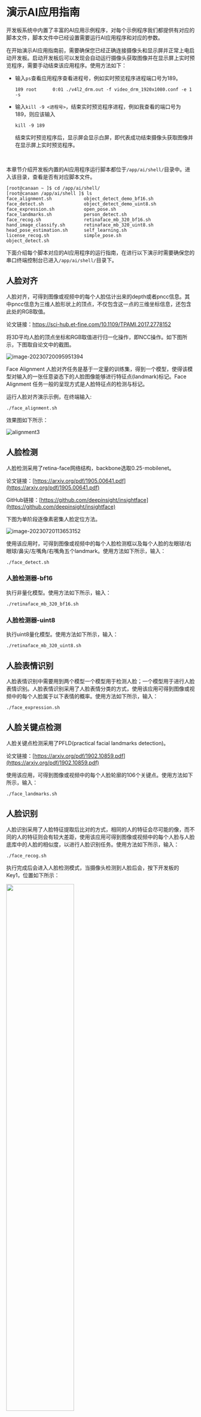 # 演示AI应用指南

​	开发板系统中内置了丰富的AI应用示例程序，对每个示例程序我们都提供有对应的脚本文件，脚本文件中已经设置需要运行AI应用程序和对应的参数。

​	在开始演示AI应用指南前，需要确保您已经正确连接摄像头和显示屏并正常上电启动开发板。启动开发板后可以发现会自动运行摄像头获取图像并在显示屏上实时预览程序，需要手动结束该应用程序。使用方法如下：

- 输入`ps`查看应用程序查看进程号，例如实时预览程序进程端口号为189。

  ```
  189 root      0:01 ./v4l2_drm.out -f video_drm_1920x1080.conf -e 1 -s
  ```

- 输入`kill -9 <进程号>`，结束实时预览程序进程，例如我查看的端口号为189，则应该输入

  ```
  kill -9 189
  ```

  结束实时预览程序后，显示屏会显示白屏，即代表成功结束摄像头获取图像并在显示屏上实时预览程序。

​	

本章节介绍开发板内置的AI应用程序运行脚本都位于`/app/ai/shell/`目录中。进入该目录，查看是否有对应脚本文件。

```
[root@canaan ~ ]$ cd /app/ai/shell/
[root@canaan /app/ai/shell ]$ ls
face_alignment.sh            object_detect_demo_bf16.sh
face_detect.sh               object_detect_demo_uint8.sh
face_expression.sh           open_pose.sh
face_landmarks.sh            person_detect.sh
face_recog.sh                retinaface_mb_320_bf16.sh
hand_image_classify.sh       retinaface_mb_320_uint8.sh
head_pose_estimation.sh      self_learning.sh
license_recog.sh             simple_pose.sh
object_detect.sh
```

下面介绍每个脚本对应的AI应用程序的运行指南，在进行以下演示时需要确保您的串口终端控制台已进入`/app/ai/shell/`目录下。

## 人脸对齐

人脸对齐，可得到图像或视频中的每个人脸估计出来的depth或者pncc信息。其中pncc信息为三维人脸形状上的顶点，不仅包含这一点的三维坐标信息，还包含此处的RGB取值。

论文链接：https://sci-hub.et-fine.com/10.1109/TPAMI.2017.2778152

将3D平均人脸的顶点坐标和RGB取值进行归一化操作，即NCC操作。如下图所示，下图取自论文中的截图。

![image-20230720095951394](http://photos.100ask.net/canaan-docs/image-20230720095951394.png)

Face Alignment 人脸对齐任务是基于一定量的训练集，得到一个模型，使得该模型对输入的一张任意姿态下的人脸图像能够进行特征点(landmark)标记。Face Alignment 任务一般的呈现方式是人脸特征点的检测与标记。



运行人脸对齐演示示例，在终端输入:

```
./face_alignment.sh
```

效果图如下所示：

![alignment3](http://photos.100ask.net/canaan-docs/alignment3.png)

## 人脸检测

人脸检测采用了retina-face网络结构，backbone选取0.25-mobilenet。

论文链接：[https://arxiv.org/pdf/1905.00641.pdf](https://arxiv.org/pdf/1905.00641.pdf)

GitHub链接：[https://github.com/deepinsight/insightface](https://github.com/deepinsight/insightface)

下图为单阶段逐像素密集人脸定位方法。

![image-20230720113653152](http://photos.100ask.net/canaan-docs/image-20230720113653152.png)

使用该应用时，可得到图像或视频中的每个人脸检测框以及每个人脸的左眼球/右眼球/鼻尖/左嘴角/右嘴角五个landmark。使用方法如下所示，输入：

```
./face_detect.sh
```



### 人脸检测器-bf16

执行非量化模型。使用方法如下所示，输入：

```
./retinaface_mb_320_bf16.sh
```



### 人脸检测器-uint8

执行uint8量化模型。使用方法如下所示，输入：

```
./retinaface_mb_320_uint8.sh
```



## 人脸表情识别

人脸表情识别中需要用到两个模型一个模型用于检测人脸；一个模型用于进行人脸表情识别。人脸表情识别采用了人脸表情分类的方式，使用该应用可得到图像或视频中的每个人脸属于以下表情的概率。使用方法如下所示，输入：

```
./face_expression.sh
```



## 人脸关键点检测

人脸关键点检测采用了PFLD(practical facial landmarks detection)。

论文链接：[https://arxiv.org/pdf/1902.10859.pdf](https://arxiv.org/pdf/1902.10859.pdf)



使用该应用，可得到图像或视频中的每个人脸轮廓的106个关键点。使用方法如下所示，输入：

```
./face_landmarks.sh
```



## 人脸识别

人脸识别采用了人脸特征提取后比对的方式，相同的人的特征会尽可能的像，而不同的人的特征则会有较大差距，使用该应用可得到图像或视频中的每个人脸与人脸底库中的人脸的相似度，以进行人脸识别任务。使用方法如下所示，输入：

```
./face_recog.sh
```

执行完成后会进入人脸检测模式，当摄像头检测到人脸后会，按下开发板的Key1，位置如下所示：

<img align="center" src="http://photos.100ask.net/canaan-docs/image-20230720160249453.png" width=60% height=60% />



按下之后，可以在串口控制台中看到以下输出信息

```
>>>>> key code: 30, action: pressed <<<<<
total took 55.4448 ms
total took 56.2784 ms
Please Enter Your Name to Register:
>>>>> key code: 30, action: released <<<<<
```

上述输出信息提示您需要在串口终端输入人脸的登记名称，可直接输入录入人脸的信息，输入完成后按下回车即可。注意：目前登记信息仅支持英文输入。假设我这里输入登记名称为A，如下所示：

![K510-face_recog-input](http://photos.100ask.net/canaan-docs/K510-face_recog-input.gif)

输入完成后会继续进入人脸检测模式，此时如果您刚刚登记的人脸再次被检测，则会在检测时标注出该人脸的登记信息。	您可重复进行登记人脸信息，登记后可以在人脸检测模式中进行人脸识别，区分登记不同信息的人脸。但当检测到没有登记的人脸信息则不会在检测时标注出人脸信息。

## 人形检测

使用该应用时，可得到图像或视频中人体的检测框。使用方法如下所示，输入：

```
./person_detect.sh
```





### 人体关键点检测-openpose

人体关键点检测主要有两种检测方式，一个是自上而下，一种是自下而上。本应用采用了自下而上的模型openpose。使用该应用，可得到图像或视频中的每个人体的17个关键点。使用方法如下所示，输入：

```
./open_pose.sh
```



### 人体关键点检测-YOLOV5S

人体关键点检测主要有两种检测方式，一个是自上而下，一种是自下而上。本应用采用了自上而下的模型采用了YOLOV5S进行人体检测，然后使用simplepose进行关键点回归。使用该应用，可得到图像或视频中的每个人体的17个关键点。使用方法如下所示，输入：

```
./simple_pose.sh
```



## 指尖指定区域识别

指尖指定区域识别主要包含3个流程，手掌检测+手掌关键点检测+图像识别。其中，手掌检测使用了512x512分辨率的 tiny-yolov3;手掌关键点检测使用了256x256分辨率的squeezenet1.1;图像识别使用了基于imagenet训练出来的mobilenetv2。通过手部关键点检测，利用两个食指尖，框定待识别区域。利用imagenet分类模型，确定待识别区域。使用方法如下所示，输入：

```
./hand_image_classify.sh
```



## 头部态角估计

头部态角估计，可得到图像或视频中的每个人脸的roll/yaw/pitch。roll代表了人头歪的程度；yaw代表了人头左右旋转的程度；pitch代表了人头低头抬头的程度。使用方法如下所示，输入：

```
./head_pose_estimation.sh
```



## 车牌识别

车牌识别的整体流程实际上包含了车牌检测+车牌识别两个流程。车牌检测采用了retinanet，车牌识别采用了lprnet。使用该应用，可得到图像或视频中的每个车牌的内容。使用方法如下所示，输入：

```
./license_recog.sh
```



## YOLOV5目标检测

目标检测采用了YOLOV5，使用该应用，可得到图像或视频中属于以下标签的目标的检测框。

```
"person", "bicycle", "car", "motorcycle", "airplane", "bus", "train", "truck",
"boat", "traffic light", "fire hydrant", "stop sign", "parking meter", "bench", "bird", "cat",
"dog", "horse", "sheep", "cow", "elephant", "bear", "zebra", "giraffe",
"backpack", "umbrella", "handbag", "tie", "suitcase", "frisbee", "skis", "snowboard",
"sports ball", "kite", "baseball bat", "baseball glove", "skateboard", "surfboard", "tennis racket", "bottle",
"wine glass", "cup", "fork", "knife", "spoon", "bowl", "banana", "apple",
"sandwich", "orange", "broccoli", "carrot", "hot dog", "pizza", "donut", "cake",
"chair", "couch", "potted plant", "bed", "dining table", "toilet", "tv", "laptop",
"mouse", "remote", "keyboard", "cell phone", "microwave", "oven", "toaster", "sink",
"refrigerator", "book", "clock", "vase", "scissors", "teddy bear", "hair drier", "toothbrush"
```

使用方法如下所示，输入：

```
./object_detect.sh
```



### YOLOV5目标检测-bf16

执行非量化模型，使用方法如下所示，输入：

```
./object_detect_demo_bf16.sh
```



### YOLOV5目标检测-uint8

执行uint8量化模型。使用方法如下所示，输入：

```
./object_detect_demo_uint8.sh
```





## 自学习KNN算法

自学习借鉴的是KNN（k-Nearest Neighbors）的思想。该算法的思想是： 一个样本与数据集中的k个样本最相似， 如果这k个样本中的大多数属于某一个类别， 则该样本也属于这个类别。使用方法如下所示，输入：

```
./self_learning.sh
```

执行完成后会在显示屏上出现一个绿色的框。

该AI示例需要用到按键(Key 1)和按键(Key 2)，两个按键的位置如下所示：

<img align="center" src="http://photos.100ask.net/canaan-docs/image-20230720193602069.png" width=50% height=50% />

​	将需要识别的物体放在摄像头范围内，使该物体可以显示在绿色框中的正中间，此时需要手动标记按下Key1开始标记class0，按下Key1时会串口终端会提示以下信息：

```
>>>>> key code: 30, action: pressed <<<<<
Please press UP or DOWN button, UP: confirm, DOWN: switch!
>>>>> key code: 30, action: released <<<<<
```

上述信息为提示您，如果按下Key1则为标注图像，按下Key2则为切换模式。

继续按下Key1可开始自动标记该物体，此时串口终端会输出如下信息：

```
>>>>> key code: 30, action: pressed <<<<<
Pressed UP button!
class_0 : 1
>>>>> key code: 30, action: released <<<<<
```

此时再按下Key1会继续继续让您选择继续标注图像还是切换。

```
>>>>> key code: 30, action: pressed <<<<<
Please press UP or DOWN button, UP: confirm, DOWN: switch!
>>>>> key code: 30, action: released <<<<<
```

如果需要重复标记多次图像，可以继续按下Key1标记该物体。如下所示：

![K510-self_learning-mark](http://photos.100ask.net/canaan-docs/K510-self_learning-mark.gif)

当标注完类别1（class 0）后按下Key2，串口终端会输出以下内容：

```
>>>>> key code: 48, action: released <<<<<
>>>>> key code: 48, action: pressed <<<<<
Pressed DOWN button!
switch to class_1
```

此时会切换标注类别1（class 1）,继续按下Key 1进行标注类别1，选择功能。

```
>>>>> key code: 30, action: pressed <<<<<
Please press UP or DOWN button, UP: confirm, DOWN: switch!
>>>>> key code: 30, action: released <<<<<
```

继续按下Key 1标注类别1物体

```
>>>>> key code: 30, action: pressed <<<<<
Pressed UP button!
class_1 : 1
>>>>> key code: 30, action: released <<<<<
```

如果需要重复标记多次图像，可以继续按下Key1标记该物体，与上面类别0(class 0)标注方法一直。

在标注完成后，在不进入功能选择时，按下key 2结束标注，如下图所示。

```
>>>>> key code: 30, action: pressed <<<<<
Pressed UP button!
class_1 : 8
>>>>> key code: 30, action: released <<<<<
>>>>> key code: 48, action: released <<<<<
>>>>> key code: 48, action: pressed <<<<<
Pressed DOWN button!
Enter recog!
```

将刚才标注过的物体放在绿框内，此时会开发板会在显示屏上自动检测识别的物品，识别到物体时，左上角会显示对应物体的类别以及检测的精准度。
